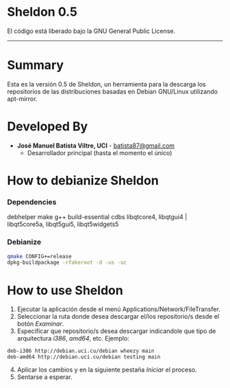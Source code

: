 # Sheldon 0.5

El código está liberado bajo la GNU General Public License.
__________

# Summary

Esta es la versión 0.5 de Sheldon, un herramienta para la descarga los repositorios de las distribuciones basadas en Debian GNU/Linux utilizando apt-mirror.

# Developed By

* __José Manuel Batista Viltre, UCI__ - <batista87@gmail.com>
    * Desarrollador principal (hasta el momento el único)

# How to debianize Sheldon

### Dependencies

debhelper
make
g++
build-essential
cdbs
libqtcore4, libqtgui4 | libqt5core5a, libqt5gui5, libqt5widgets5

### Debianize

``` bash
qmake CONFIG+=release
dpkg-buildpackage -rfakeroot -d -us -uc
```

# How to use Sheldon

1. Ejecutar la aplicación desde el menú Applications/Network/FileTransfer.
2. Seleccionar la ruta donde desea descargar el/los repositorio/s desde el botón _Examinar_.
3. Especificar que repositorio/s desea descargar indicandole que tipo de arquitectura _i386_, _amd64_, etc. Ejemplo:

```
deb-i386 http://debian.uci.cu/debian wheezy main
deb-amd64 http://debian.uci.cu/debian testing main
```
4. Aplicar los cambios y en la siguiente pestaña _Iniciar_ el proceso.
5. Sentarse a esperar.
